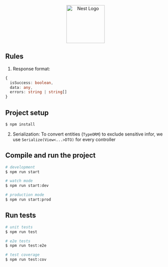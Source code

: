 <p align="center">
  <a href="http://nestjs.com/" target="blank"><img src="https://nestjs.com/img/logo-small.svg" width="120" alt="Nest Logo" /></a>
</p>

## Rules

1. Response format:

```typescript
{
  isSuccess: boolean,
  data: any,
  errors: string | string[]
}
```

## Project setup

```bash
$ npm install
```

2. Serialization:
   To convert entities (`TypeORM`) to exclude sensitive infor, we use `Serialize(View<...>DTO)` for every controller

## Compile and run the project

```bash
# development
$ npm run start

# watch mode
$ npm run start:dev

# production mode
$ npm run start:prod
```

## Run tests

```bash
# unit tests
$ npm run test

# e2e tests
$ npm run test:e2e

# test coverage
$ npm run test:cov
```
